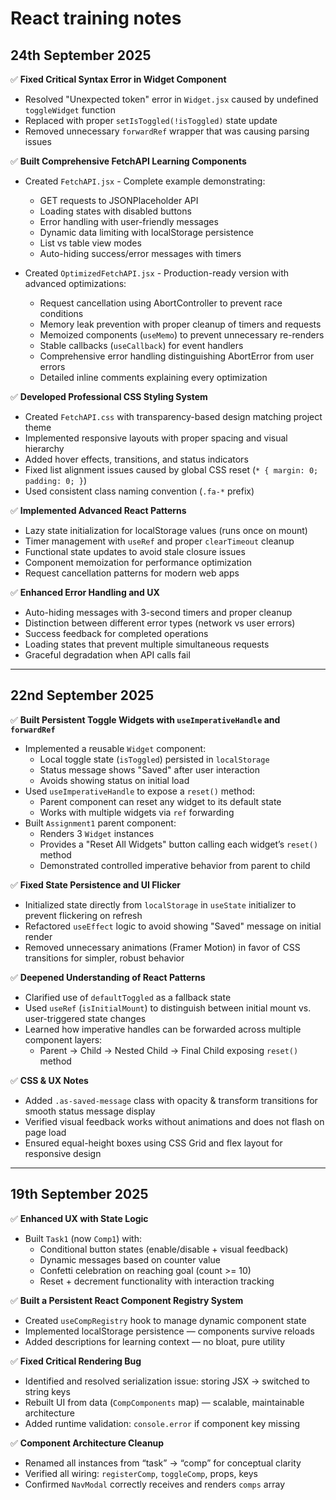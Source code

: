 # React training notes

## **24th September 2025**

✅ **Fixed Critical Syntax Error in Widget Component**

- Resolved "Unexpected token" error in `Widget.jsx` caused by undefined `toggleWidget` function
- Replaced with proper `setIsToggled(!isToggled)` state update
- Removed unnecessary `forwardRef` wrapper that was causing parsing issues

✅ **Built Comprehensive FetchAPI Learning Components**

- Created `FetchAPI.jsx` - Complete example demonstrating:
  - GET requests to JSONPlaceholder API
  - Loading states with disabled buttons
  - Error handling with user-friendly messages
  - Dynamic data limiting with localStorage persistence
  - List vs table view modes
  - Auto-hiding success/error messages with timers

- Created `OptimizedFetchAPI.jsx` - Production-ready version with advanced optimizations:
  - Request cancellation using AbortController to prevent race conditions
  - Memory leak prevention with proper cleanup of timers and requests
  - Memoized components (`useMemo`) to prevent unnecessary re-renders
  - Stable callbacks (`useCallback`) for event handlers
  - Comprehensive error handling distinguishing AbortError from user errors
  - Detailed inline comments explaining every optimization

✅ **Developed Professional CSS Styling System**

- Created `FetchAPI.css` with transparency-based design matching project theme
- Implemented responsive layouts with proper spacing and visual hierarchy
- Added hover effects, transitions, and status indicators
- Fixed list alignment issues caused by global CSS reset (`* { margin: 0; padding: 0; }`)
- Used consistent class naming convention (`.fa-*` prefix)

✅ **Implemented Advanced React Patterns**

- Lazy state initialization for localStorage values (runs once on mount)
- Timer management with `useRef` and proper `clearTimeout` cleanup
- Functional state updates to avoid stale closure issues
- Component memoization for performance optimization
- Request cancellation patterns for modern web apps

✅ **Enhanced Error Handling and UX**

- Auto-hiding messages with 3-second timers and proper cleanup
- Distinction between different error types (network vs user errors)
- Success feedback for completed operations
- Loading states that prevent multiple simultaneous requests
- Graceful degradation when API calls fail

---

## **22nd September 2025**

✅ **Built Persistent Toggle Widgets with `useImperativeHandle` and `forwardRef`**

- Implemented a reusable `Widget` component:
  - Local toggle state (`isToggled`) persisted in `localStorage`
  - Status message shows "Saved" after user interaction
  - Avoids showing status on initial load
- Used `useImperativeHandle` to expose a `reset()` method:
  - Parent component can reset any widget to its default state
  - Works with multiple widgets via `ref` forwarding
- Built `Assignment1` parent component:
  - Renders 3 `Widget` instances
  - Provides a "Reset All Widgets" button calling each widget’s `reset()` method
  - Demonstrated controlled imperative behavior from parent to child

✅ **Fixed State Persistence and UI Flicker**

- Initialized state directly from `localStorage` in `useState` initializer to prevent flickering on refresh
- Refactored `useEffect` logic to avoid showing "Saved" message on initial render
- Removed unnecessary animations (Framer Motion) in favor of CSS transitions for simpler, robust behavior

✅ **Deepened Understanding of React Patterns**

- Clarified use of `defaultToggled` as a fallback state
- Used `useRef` (`isInitialMount`) to distinguish between initial mount vs. user-triggered state changes
- Learned how imperative handles can be forwarded across multiple component layers:
  - Parent → Child → Nested Child → Final Child exposing `reset()` method

✅ **CSS & UX Notes**

- Added `.as-saved-message` class with opacity & transform transitions for smooth status message display
- Verified visual feedback works without animations and does not flash on page load
- Ensured equal-height boxes using CSS Grid and flex layout for responsive design

---

## **19th September 2025**

✅ **Enhanced UX with State Logic**

- Built `Task1` (now `Comp1`) with:
  - Conditional button states (enable/disable + visual feedback)
  - Dynamic messages based on counter value
  - Confetti celebration on reaching goal (count >= 10)
  - Reset + decrement functionality with interaction tracking

✅ **Built a Persistent React Component Registry System**

- Created `useCompRegistry` hook to manage dynamic component state
- Implemented localStorage persistence — components survive reloads
- Added descriptions for learning context — no bloat, pure utility

✅ **Fixed Critical Rendering Bug**

- Identified and resolved serialization issue: storing JSX → switched to string keys
- Rebuilt UI from data (`CompComponents` map) — scalable, maintainable architecture
- Added runtime validation: `console.error` if component key missing

✅ **Component Architecture Cleanup**

- Renamed all instances from “task” → “comp” for conceptual clarity
- Verified all wiring: `registerComp`, `toggleComp`, props, keys
- Confirmed `NavModal` correctly receives and renders `comps` array
